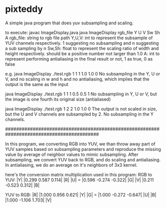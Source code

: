 # pixteddy
A simple java program that does yuv subsampling and scaling.

to execute:
javac ImageDisplay.java
java ImageDisplay rgb_file Y U V Sw Sh A
rgb_file: string to rgb file path
Y,U,V: int to represent the subsample of YUV channels respectively. 1 suggesting no subsampling and n suggesting a sub sampling by n
Sw,Sh: float to represent the scaling ratio of width and height respectively. should be a positive number not larger than 1.0
A: int to represent performing antialiasing in the final result or not, 1 as true, 0 as false

e.g.
java ImageDisplay ./test.rgb 1 1 1 1.0 1.0 0
  No subsampling in the Y, U or V, and no scaling in w and h and no antialiasing, which
  implies that the output is the same as the input

java ImageDisplay ./test.rgb 1 1 1 0.5 0.5 1
  No subsampling in Y, U or V, but the image is one fourth its original size (antialiased)
  
java ImageDisplay ./test.rgb 1 2 2 1.0 1.0 0
  The output is not scaled in size, but the U and V channels are subsampled by 2. No
  subsampling in the Y channels.
  
##########################################################################################

In this program, we converting RGB into YUV, we than throw away part of YUV samples based on subsampling parameters
and reproduce the missing value by average of neighbor values to mimic subsampling.
After subsampling, we convert YUV back to RGB, and do scaling and antialiasing.
In antialiasing, we do an average on it's neighbors of 3x3 kernel.

here's the conversion matrix multiplication used in this program:
RGB to YUV:
|Y|   |0.299  0.587  0.114| |R|
|U| = |0.596 -0.274 -0.322| |G|
|V|   |0.211 -0.523  0.312| |B|

YUV to RGB:
|R|   |1.000  0.956  0.621| |Y|
|G| = |1.000 -0.272 -0.647| |U|
|B|   |1.000 -1.106  1.703| |V|
